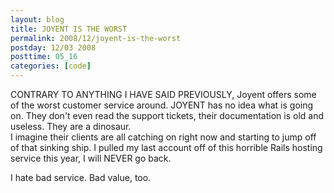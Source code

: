 ```yaml
---
layout: blog
title: JOYENT IS THE WORST
permalink: 2008/12/joyent-is-the-worst
postday: 12/03 2008
posttime: 05_16
categories: [code]
---
```


<p>CONTRARY TO ANYTHING I HAVE SAID PREVIOUSLY, Joyent offers some of the worst customer service around. JOYENT has no idea what is going on. They don&#039;t even read the support tickets, their documentation is old and useless. They are a dinosaur.<br />
I imagine their clients are all catching on right now and starting to jump off of that sinking ship. I pulled my last account off of this horrible Rails hosting service this year, I will NEVER go back.</p>
<p>I hate bad service. Bad value, too.</p>
